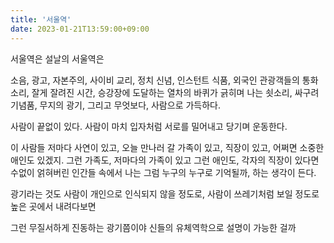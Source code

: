 ```yaml
---
title: '서울역'
date: 2023-01-21T13:59:00+09:00
---
```


서울역은
설날의 서울역은

소음, 광고, 자본주의,
사이비 교리, 정치 신념, 인스턴트 식품,
외국인 관광객들의 통화 소리, 잘게 잘려진 시간,
승강장에 도달하는 열차의 바퀴가 긁히며 나는 쇳소리, 싸구려 기념품,
무지의 광기,
그리고 무엇보다, 사람으로 가득하다.

사람이 끝없이 있다.
사람이 마치 입자처럼 서로를 밀어내고 당기며 운동한다.

이 사람들 저마다 사연이 있고, 오늘 만나러 갈 가족이 있고, 직장이 있고, 어쩌면 소중한 애인도 있겠지.
그런 가족도, 저마다의 가족이 있고
그런 애인도, 각자의 직장이 있다면
수없이 얽혀버린 인간들 속에서 나는 그럼 누구의 누구로 기억될까, 하는 생각이 든다.

광기라는 것도
사람이 개인으로 인식되지 않을 정도로,
사람이 쓰레기처럼 보일 정도로 높은 곳에서 내려다보면

그런 무질서하게 진동하는 광기쯤이야
신들의 유체역학으로 설명이 가능한 걸까

